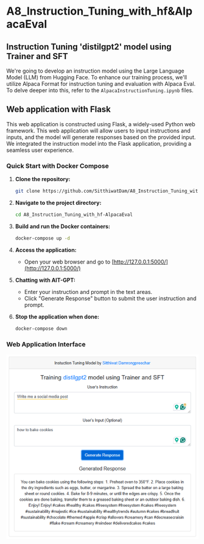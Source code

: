 # A8_Instruction_Tuning_with_hf&AlpacaEval

## Instruction Tuning 'distilgpt2' model using Trainer and SFT
We're going to develop an instruction model using the Large Language Model (LLM) from Hugging Face. To enhance our training process, we'll utilize Alpaca Format for instruction tuning and evaluation with Alpaca Eval. To delve deeper into this, refer to the `AlpacaInstructionTuning.ipynb` files.


## Web application with Flask
This web application is constructed using Flask, a widely-used Python web framework. This web application will allow users to input instructions and inputs, and the model will generate responses based on the provided input. We integrated the instruction model into the Flask application, providing a seamless user experience.

### Quick Start with Docker Compose

1. **Clone the repository:**
    ```bash
    git clone https://github.com/SitthiwatDam/A8_Instruction_Tuning_with_hf-AlpacaEval.git
    ```

2. **Navigate to the project directory:**
    ```bash
    cd A8_Instruction_Tuning_with_hf-AlpacaEval
    ```

3. **Build and run the Docker containers:**
    ```bash
    docker-compose up -d
    ```

4. **Access the application:**
    - Open your web browser and go to [http://127.0.0.1:5000/](http://127.0.0.1:5000/)

5. **Chatting with AIT-GPT:**
    - Enter your instruction and prompt in the text areas.
    - Click "Generate Response" button to submit the user instruction and prompt.


6. **Stop the application when done:**
    ```bash
    docker-compose down
    ```

### Web Application Interface
![Web application interface](./fig1.png)



